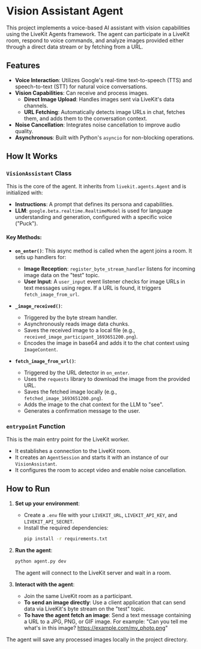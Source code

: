 # Vision Assistant Agent

This project implements a voice-based AI assistant with vision capabilities using the LiveKit Agents framework. The agent can participate in a LiveKit room, respond to voice commands, and analyze images provided either through a direct data stream or by fetching from a URL.

## Features

- **Voice Interaction**: Utilizes Google's real-time text-to-speech (TTS) and speech-to-text (STT) for natural voice conversations.
- **Vision Capabilities**: Can receive and process images.
  - **Direct Image Upload**: Handles images sent via LiveKit's data channels.
  - **URL Fetching**: Automatically detects image URLs in chat, fetches them, and adds them to the conversation context.
- **Noise Cancellation**: Integrates noise cancellation to improve audio quality.
- **Asynchronous**: Built with Python's `asyncio` for non-blocking operations.

## How It Works

### `VisionAssistant` Class

This is the core of the agent. It inherits from `livekit.agents.Agent` and is initialized with:
- **Instructions**: A prompt that defines its persona and capabilities.
- **LLM**: `google.beta.realtime.RealtimeModel` is used for language understanding and generation, configured with a specific voice ("Puck").

#### Key Methods:

- **`on_enter()`**: This async method is called when the agent joins a room. It sets up handlers for:
  - **Image Reception**: `register_byte_stream_handler` listens for incoming image data on the "test" topic.
  - **User Input**: A `user_input` event listener checks for image URLs in text messages using regex. If a URL is found, it triggers `fetch_image_from_url`.

- **`_image_received()`**:
  - Triggered by the byte stream handler.
  - Asynchronously reads image data chunks.
  - Saves the received image to a local file (e.g., `received_image_participant_1693651200.png`).
  - Encodes the image in base64 and adds it to the chat context using `ImageContent`.

- **`fetch_image_from_url()`**:
  - Triggered by the URL detector in `on_enter`.
  - Uses the `requests` library to download the image from the provided URL.
  - Saves the fetched image locally (e.g., `fetched_image_1693651200.png`).
  - Adds the image to the chat context for the LLM to "see".
  - Generates a confirmation message to the user.

### `entrypoint` Function

This is the main entry point for the LiveKit worker.
- It establishes a connection to the LiveKit room.
- It creates an `AgentSession` and starts it with an instance of our `VisionAssistant`.
- It configures the room to accept video and enable noise cancellation.

## How to Run

1.  **Set up your environment**:
    - Create a `.env` file with your `LIVEKIT_URL`, `LIVEKIT_API_KEY`, and `LIVEKIT_API_SECRET`.
    - Install the required dependencies:
      ```bash
      pip install -r requirements.txt
      ```

2.  **Run the agent**:
    ```bash
    python agent.py dev 
    ```
    The agent will connect to the LiveKit server and wait in a room.

3.  **Interact with the agent**:
    - Join the same LiveKit room as a participant.
    - **To send an image directly**: Use a client application that can send data via LiveKit's byte stream on the "test" topic.
    - **To have the agent fetch an image**: Send a text message containing a URL to a JPG, PNG, or GIF image. For example: "Can you tell me what's in this image? https://example.com/my_photo.png"

The agent will save any processed images locally in the project directory.
